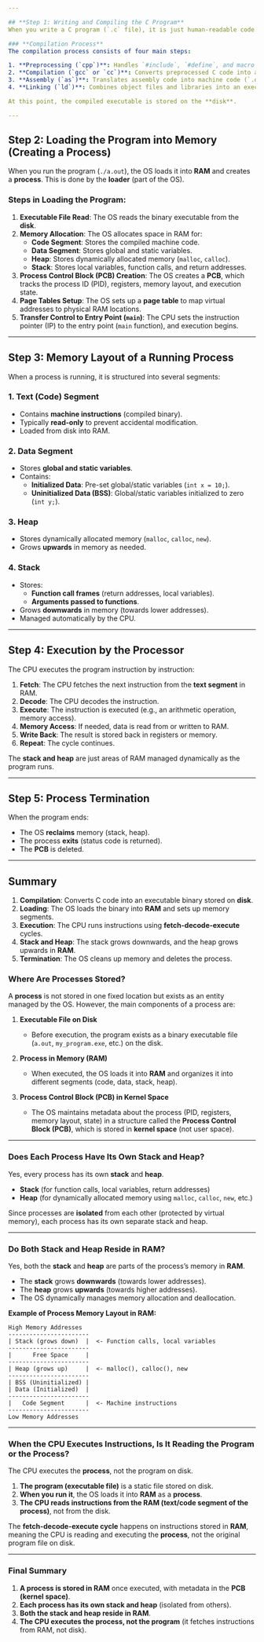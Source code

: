 ```yaml
---

## **Step 1: Writing and Compiling the C Program**
When you write a C program (`.c` file), it is just human-readable code. The compiler converts it into machine code that a processor can understand.

### **Compilation Process**
The compilation process consists of four main steps:

1. **Preprocessing (`cpp`)**: Handles `#include`, `#define`, and macro expansion.
2. **Compilation (`gcc` or `cc`)**: Converts preprocessed C code into assembly (`.s` file).
3. **Assembly (`as`)**: Translates assembly code into machine code (`.o` object file).
4. **Linking (`ld`)**: Combines object files and libraries into an executable (`a.out` or named binary).

At this point, the compiled executable is stored on the **disk**.

---
```


## **Step 2: Loading the Program into Memory (Creating a Process)**
When you run the program (`./a.out`), the OS loads it into **RAM** and creates a **process**. This is done by the **loader** (part of the OS).

### **Steps in Loading the Program:**
1. **Executable File Read**: The OS reads the binary executable from the **disk**.
2. **Memory Allocation**: The OS allocates space in RAM for:
   - **Code Segment**: Stores the compiled machine code.
   - **Data Segment**: Stores global and static variables.
   - **Heap**: Stores dynamically allocated memory (`malloc`, `calloc`).
   - **Stack**: Stores local variables, function calls, and return addresses.
3. **Process Control Block (PCB) Creation**: The OS creates a **PCB**, which tracks the process ID (PID), registers, memory layout, and execution state.
4. **Page Tables Setup**: The OS sets up a **page table** to map virtual addresses to physical RAM locations.
5. **Transfer Control to Entry Point (`main`)**: The CPU sets the instruction pointer (IP) to the entry point (`main` function), and execution begins.

---

## **Step 3: Memory Layout of a Running Process**
When a process is running, it is structured into several segments:

### **1. Text (Code) Segment**
- Contains **machine instructions** (compiled binary).
- Typically **read-only** to prevent accidental modification.
- Loaded from disk into RAM.

### **2. Data Segment**
- Stores **global and static variables**.
- Contains:
  - **Initialized Data**: Pre-set global/static variables (`int x = 10;`).
  - **Uninitialized Data (BSS)**: Global/static variables initialized to zero (`int y;`).

### **3. Heap**
- Stores dynamically allocated memory (`malloc`, `calloc`, `new`).
- Grows **upwards** in memory as needed.

### **4. Stack**
- Stores:
  - **Function call frames** (return addresses, local variables).
  - **Arguments passed to functions**.
- Grows **downwards** in memory (towards lower addresses).
- Managed automatically by the CPU.

---

## **Step 4: Execution by the Processor**
The CPU executes the program instruction by instruction:

1. **Fetch**: The CPU fetches the next instruction from the **text segment** in RAM.
2. **Decode**: The CPU decodes the instruction.
3. **Execute**: The instruction is executed (e.g., an arithmetic operation, memory access).
4. **Memory Access**: If needed, data is read from or written to RAM.
5. **Write Back**: The result is stored back in registers or memory.
6. **Repeat**: The cycle continues.

The **stack and heap** are just areas of RAM managed dynamically as the program runs.

---

## **Step 5: Process Termination**
When the program ends:
- The OS **reclaims** memory (stack, heap).
- The process **exits** (status code is returned).
- The **PCB** is deleted.

---

## **Summary**
1. **Compilation**: Converts C code into an executable binary stored on **disk**.
2. **Loading**: The OS loads the binary into **RAM** and sets up memory segments.
3. **Execution**: The CPU runs instructions using **fetch-decode-execute** cycles.
4. **Stack and Heap**: The stack grows downwards, and the heap grows upwards in **RAM**.
5. **Termination**: The OS cleans up memory and deletes the process.

### **Where Are Processes Stored?**
A **process** is not stored in one fixed location but exists as an entity managed by the OS. However, the main components of a process are:

1. **Executable File on Disk**  
   - Before execution, the program exists as a binary executable file (`a.out`, `my_program.exe`, etc.) on the disk.

2. **Process in Memory (RAM)**  
   - When executed, the OS loads it into **RAM** and organizes it into different segments (code, data, stack, heap).

3. **Process Control Block (PCB) in Kernel Space**  
   - The OS maintains metadata about the process (PID, registers, memory layout, state) in a structure called the **Process Control Block (PCB)**, which is stored in **kernel space** (not user space).

---

### **Does Each Process Have Its Own Stack and Heap?**
Yes, every process has its own **stack** and **heap**.

- **Stack** (for function calls, local variables, return addresses)
- **Heap** (for dynamically allocated memory using `malloc`, `calloc`, `new`, etc.)

Since processes are **isolated** from each other (protected by virtual memory), each process has its own separate stack and heap.

---

### **Do Both Stack and Heap Reside in RAM?**
Yes, both the **stack** and **heap** are parts of the process’s memory in **RAM**.

- The **stack** grows **downwards** (towards lower addresses).
- The **heap** grows **upwards** (towards higher addresses).
- The OS dynamically manages memory allocation and deallocation.

**Example of Process Memory Layout in RAM:**
```
High Memory Addresses
-----------------------
| Stack (grows down)  |  <- Function calls, local variables
-----------------------
|      Free Space     |
-----------------------
| Heap (grows up)     |  <- malloc(), calloc(), new
-----------------------
| BSS (Uninitialized) |
| Data (Initialized)  |
-----------------------
|   Code Segment      |  <- Machine instructions
-----------------------
Low Memory Addresses
```

---

### **When the CPU Executes Instructions, Is It Reading the Program or the Process?**
The CPU executes the **process**, not the program on disk.

1. **The program (executable file)** is a static file stored on disk.
2. **When you run it**, the OS loads it into **RAM** as a **process**.
3. **The CPU reads instructions from the RAM (text/code segment of the process)**, not from the disk.

The **fetch-decode-execute cycle** happens on instructions stored in **RAM**, meaning the CPU is reading and executing the **process**, not the original program file on disk.

---

### **Final Summary**
1. **A process is stored in RAM** once executed, with metadata in the **PCB (kernel space)**.
2. **Each process has its own stack and heap** (isolated from others).
3. **Both the stack and heap reside in RAM**.
4. **The CPU executes the process, not the program** (it fetches instructions from RAM, not disk).
